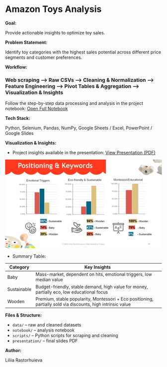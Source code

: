 # Amazon Toys Analysis  
  
**Goal:**  
  
Provide actionable insights to optimize toy sales.  

**Problem Statement:**    
  
Identify toy categories with the highest sales potential across different price segments and customer preferences.
  
**Workflow:**  
  
### Web scraping **-->** Raw CSVs **-->** Cleaning & Normalization **-->** Feature Engineering **-->** Pivot Tables & Aggregation **-->** Visualization & Insights  

Follow the step-by-step data processing and analysis in the project notebook: [Open Full Notebook](notebook/amazon_toy_market_analysis.ipynb)
  
**Tech Stack:**  
  
Python, Selenium, Pandas, NumPy, Google Sheets / Excel, PowerPoint / Google Slides  

**Visualization & Insights:**  

- Project insights available in the presentation: [View Presentation (PDF)](presentation/Amazon_toy_analysis_2025.pdf)  
 
![Project Slide](presentation/Amazon_toy_analysis_1_2025.png)  

- Summary Table: 
  
| Category    | Key Insights                                                                 |
|------------|-----------------------------------------------------------------------------|
| Baby       | Mass-market, dependent on hits, emotional triggers, low median value        |
| Sustainable| Budget-friendly, stable demand, high value for money, partially eco, low educational focus |
| Wooden     | Premium, stable popularity, Montessori + Eco positioning, partially sold via discounts, high intrinsic value |  
  
**Files & Structure:**  
  
- `data/` – raw and cleaned datasets  
- `notebook/` – analysis notebook  
- `scripts/` – Python scripts for scraping and cleaning  
- `presentation/` – final slides PDF  
  
**Author:**  
  
Liliia Rastorhuieva

